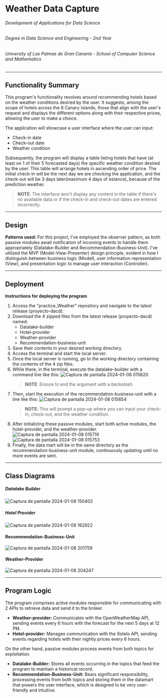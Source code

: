 # Weather Data Capture

###### Development of Applications for Data Science
###### Degree in Data Science and Engineering - 2nd Year
###### University of Las Palmas de Gran Canaria - School of Computer Science and Mathematics

---

## Functionality Summary

This program's functionality revolves around recommending hotels based on the weather conditions desired by the user. It suggests, among the scope of hotels across the 8 Canary Islands, those that align with the user's request and displays the different options along with their respective prices, allowing the user to make a choice. 

The application will showcase a user interface where the user can input:
- Check-in date
- Check-out date
- Weather condition

Subsequently, the program will display a table listing hotels that have (at least on 1 of their 5 forecasted days) the specific weather condition desired by the user. This table will arrange hotels in ascending order of price. The initial check-in will be the next day we are checking the application, and the check-out will be 3 days later(maximum 4 days of estance), because of the prediction weather.

>**NOTE**: The interface won’t display any content in the table if there's no available data or if the check-in and check-out dates are entered incorrectly.

---

## Design

**Patterns used:** For this project, I've employed the observer pattern, as both passive modules await notification of incoming events to handle them appropriately (Datalake-Builder and Recommendation-Business-Unit). I've utilized the MVP (Model-View-Presenter) design principle, evident in how I distinguish between business logic (Model), user information representation (View), and presentation logic to manage user interaction (Controller).

---

## Deployment

**Instructions for deploying the program**

1. Access the "practice_Weather" repository and navigate to the latest release (proyecto-dacd).
2. Download the 4 zipped files from the latest release (proyecto-dacd) named:
   - Datalake-builder
   - Hotel-provider
   - Weather-provider
   - Recommendation-business-unit
3. Save their contents in your desired working directory.
4. Access the terminal and start the local server.
5. Once the local server is running, go to the working directory containing the contents of the 4 zip files.
6. While there, in the terminal, execute the datalake-builder with a command line like this:
    ![Captura de pantalla 2024-01-08 015620](https://github.com/alvarorodriguez88/practice_Weather/assets/145196321/0c6285fc-ded2-4b57-94dc-b4e356c52a96)
   >**NOTE**: Ensure to end the argument with a *backslash*.
7. Then, start the execution of the recommendation-business-unit with a line like this:
   ![Captura de pantalla 2024-01-08 015654](https://github.com/alvarorodriguez88/practice_Weather/assets/145196321/cc5d19c0-6638-4957-a846-8eac33da469e)
   >**NOTE**: This will prompt a pop-up where you can input your check-in, check-out, and the weather condition.
8. After initializing these passive modules, start both active modules, the hotel-provider, and the weather-provider.
   ![Captura de pantalla 2024-01-08 015719](https://github.com/alvarorodriguez88/practice_Weather/assets/145196321/98d475b4-ec90-434e-85c4-a4102e24f2bb)
   ![Captura de pantalla 2024-01-08 015753](https://github.com/alvarorodriguez88/practice_Weather/assets/145196321/1e328796-1a7f-4172-b041-98338e80954c)
9. Finally, the data mart will be in the same directory as the recommendation-business-unit module, continuously updating until no more events are sent.

---
## Class Diagrams
##### Datalake Builder
![Captura de pantalla 2024-01-08 150402](https://github.com/alvarorodriguez88/practice_Weather/assets/145196321/4ec3ccdb-9258-4a76-a5aa-e2ecbb9ed538)

##### Hotel Provider
![Captura de pantalla 2024-01-08 162922](https://github.com/alvarorodriguez88/practice_Weather/assets/145196321/5c933c19-bf89-440e-9eff-0add506a783c)

#### Recommendation-Business-Unit
![Captura de pantalla 2024-01-08 201759](https://github.com/alvarorodriguez88/practice_Weather/assets/145196321/6a3473ef-b761-42e5-a51d-5d94d012e2e1)

#### Weather-Provider
![Captura de pantalla 2024-01-08 204247](https://github.com/alvarorodriguez88/practice_Weather/assets/145196321/93379fdd-0ee0-4467-8172-cf1c8ec6a0b5)

---

## Program Logic

The program comprises active modules responsible for communicating with 2 APIs to retrieve data and send it to the broker.

- **Weather-provider:** Communicates with the OpenWeatherMap API, sending events every 6 hours with the forecast for the next 5 days at 12 PM.
- **Hotel-provider:** Manages communication with the Xotelo API, sending events regarding hotels with their nightly prices every 6 hours.

On the other hand, passive modules process events from both topics for exploitation.

- **Datalake-Builder:** Stores all events occurring in the topics that feed the program to maintain a historical record.
- **Recommendation-Business-Unit:** Bears significant responsibility, processing events from both topics and storing them in the datamart that powers the user interface, which is designed to be very user-friendly and intuitive.

